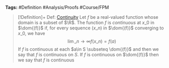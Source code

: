 ---
---

**Tags:** #Definition #Analysis/Proofs #Course/FPM 

 > 
 > \[!Definition\]+ Def: [Continuity](Continuity.md)
 > Let $f$ be a real-valued function whose domain is a subset of $\R$. The function $f$ is *continuous* at $x\_{0}$ in $\dom{(f)}$ if, for every sequence $(x\_{n})$ in $\dom{(f)}$ converging to $x\_{0}$, we have 
 > $$\displaystyle\lim\_{ n \to \infty }f(x\_{n})=f(a)$$
 > If $f$ is continuous at each $a\in S \subseteq \dom{(f)}$ and then we say that $f$ is continuous on $S$. If $f$ is continuous on $\dom{(f)}$ then we say that $f$ is continuous


